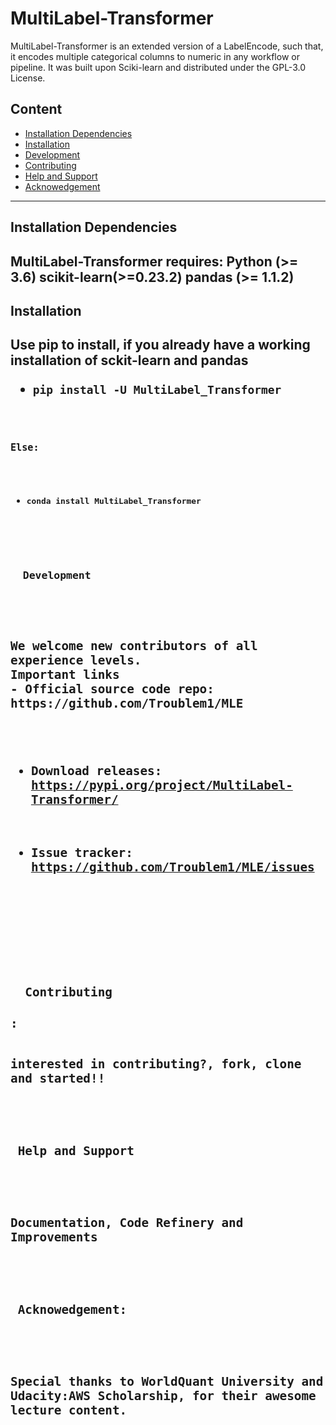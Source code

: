 # MultiLabel-Transformer
MultiLabel-Transformer is an extended version of a LabelEncode, such that, it encodes multiple categorical columns to numeric in any workflow or pipeline. It was built upon Sciki-learn and distributed under the GPL-3.0 License.


## Content
- <a href='#Installation Dependencies'>Installation Dependencies<a/>
- <a href='#Installation Dependencies'>Installation
- <a href='#Development'>Development<a/>
- <a href='#Contributing'>Contributing<a/>
- <a href='#Help and Support'>Help and Support<a/>
- <a href='#Acknowedgement'>Acknowedgement<a/>
 
 -----------------------------------------------

<body>
<h2 id = 'Installation Dependencies'> Installation Dependencies <h2/>
<p>
MultiLabel-Transformer requires:
Python (>= 3.6)
scikit-learn(>=0.23.2)
pandas (>= 1.1.2)
<p/>

<h2 id = 'Installation'> Installation <h2/>
<p>
Use pip to install, if you already have a working installation of sckit-learn and pandas

- <code>pip install -U MultiLabel_Transformer<code/>

Else:

- <code>conda install MultiLabel_Transformer<code/>
<p/>

<h2 id = 'Development'>  Development<h2/>
<p>
We welcome new contributors of all experience levels.
Important links
- Official source code repo: https://github.com/Troublem1/MLE

- Download releases: https://pypi.org/project/MultiLabel-Transformer/

- Issue tracker: https://github.com/Troublem1/MLE/issues
<p/>

<h2 id = 'Contributing'>  Contributing<h2/>:
<p>
interested in contributing?, fork, clone and started!!
<p/>

<h2 id = 'Help and Support'> Help and Support<h2/>
<p>
Documentation, Code Refinery and Improvements
<p/>

<h2 id = 'Acknowedgement'> Acknowedgement:<h2/>
<p>
Special thanks to WorldQuant University and Udacity:AWS Scholarship, for their awesome lecture content.
<p/>
<body/>